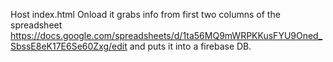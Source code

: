 Host index.html
Onload it grabs info from first two columns of the spreadsheet https://docs.google.com/spreadsheets/d/1ta56MQ9mWRPKKusFYU9Oned_SbssE8eK17E6Se60Zxg/edit and puts it into a firebase DB.
